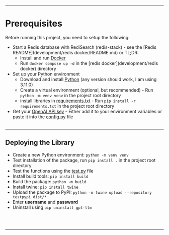 ___

# Prerequisites
Before running this project, you need to setup the following:

* Start a Redis database with RediSearch (redis-stack) - see the [Redis README](development/redis docker/README.md) or TL;DR:
  * Install and run [Docker](https://docs.docker.com/get-docker/)
  * Run `docker compose up -d` in the [redis docker](development/redis docker) directory
* Set up your Python environment
  * Download and install [Python](https://www.python.org/downloads/) (any version should work, I am using 3.11.0)
  * Create a virtual environment (optional, but recommended) - Run `python -m venv venv` in the project root directory
  * install libraries in [requirements.txt](gpt-ltm/requirements.txt) - Run `pip install -r requirements.txt` in the project root directory
* Get your [OpenAI API key](https://platform.openai.com/account/api-keys) - Either add it to your environment variables or paste it into the [config.py](gpt-ltm/config.py) file
<br/><br/>
___

## Deploying the Library

* Create a new Python environment: `python -m venv venv`
* Test installation of the package, run `pip install .` in the project root directory
* Test the functions using the [test.py](test.py) file
* Install build tools: `pip install build`
* Build the package: `python -m build`
* Install twine: `pip install twine`
* Upload the package to PyPI: `python -m twine upload --repository testpypi dist/*`
* Enter **username** and **password**
* Uninstall using `pip uninstall gpt-ltm`

<br/><br/>
___
